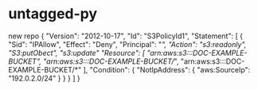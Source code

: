 # untagged-py
new repo
{
    "Version": "2012-10-17",
    "Id": "S3PolicyId1",
    "Statement": [
        {
            "Sid": "IPAllow",
            "Effect": "Deny",
            "Principal": "*",
            "Action": "s3:readonly",
                      "S3:putObect",
                      "s3:update"
            "Resource": [
                "arn:aws:s3:::DOC-EXAMPLE-BUCKET",
                "arn:aws:s3:::DOC-EXAMPLE-BUCKET/*",
                "arn:aws:s3:::DOC-EXAMPLE-BUCKET/*"
            ],
            "Condition": {
                "NotIpAddress": {
                    "aws:SourceIp": "192.0.2.0/24"
                }
            }
        }
    ]
}
